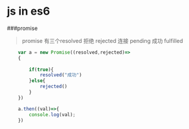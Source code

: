 <!--
 * @作者: 14770137
 * @Date: 2022-03-17 19:47:24
-->
# js in es6

###promise
> promise 有三个resolved 拒绝 rejected 连接 pending 成功 fulfilled
```js
    var a = new Promise((resolved,rejected)=>
    {
        
        if(true){
            resolved("成功")
        }else{
            rejected()
        }
    })

    a.then((val)=>{
        console.log(val);
    })

```